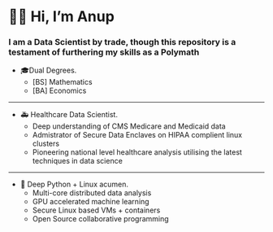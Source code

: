 

# **👋🏽 Hi, I’m Anup**
### I am a **Data Scientist** by trade, though this repository is a testament of furthering my skills as a **Polymath**

- 🎓Dual Degrees.
  - [BS] Mathematics
  - [BA] Economics
---
- 🚑 Healthcare Data Scientist.
  - Deep understanding of CMS Medicare and Medicaid data
  - Admistrator of Secure Data Enclaves on HIPAA complient linux clusters
  - Pioneering national level healthcare analysis utilising the latest techniques in data science
---
- 💾 Deep Python + Linux acumen.
  - Multi-core distributed data analysis
  - GPU accelerated machine learning
  - Secure Linux based VMs + containers
  - Open Source collaborative programming

<!---
noopy-iot/noopy-iot is a ✨ special ✨ repository because its `README.md` (this file) appears on your GitHub profile.
You can click the Preview link to take a look at your changes.
--->
